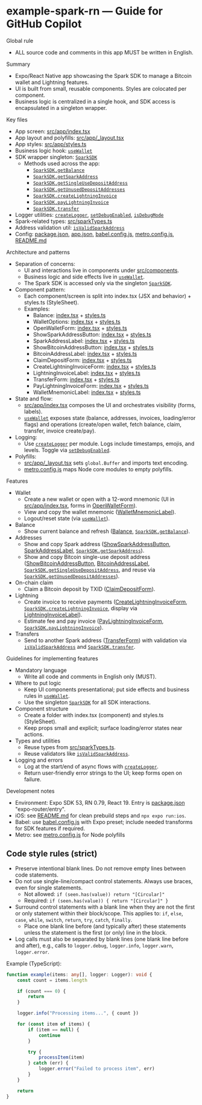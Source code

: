 # example-spark-rn — Guide for GitHub Copilot

Global rule
- ALL source code and comments in this app MUST be written in English.

Summary
- Expo/React Native app showcasing the Spark SDK to manage a Bitcoin wallet and Lightning features.
- UI is built from small, reusable components. Styles are colocated per component.
- Business logic is centralized in a single hook, and SDK access is encapsulated in a singleton wrapper.

Key files
- App screen: [src/app/index.tsx](src/app/index.tsx)
- App layout and polyfills: [src/app/_layout.tsx](src/app/_layout.tsx)
- App styles: [src/app/styles.ts](src/app/styles.ts)
- Business logic hook: [`useWallet`](src/hooks/useWallet.ts)
- SDK wrapper singleton: [`SparkSDK`](src/spark.ts)
  - Methods used across the app:
    - [`SparkSDK.getBalance`](src/spark.ts)
    - [`SparkSDK.getSparkAddress`](src/spark.ts)
    - [`SparkSDK.getSingleUseDepositAddress`](src/spark.ts)
    - [`SparkSDK.getUnusedDepositAddresses`](src/spark.ts)
    - [`SparkSDK.createLightningInvoice`](src/spark.ts)
    - [`SparkSDK.payLightningInvoice`](src/spark.ts)
    - [`SparkSDK.transfer`](src/spark.ts)
- Logger utilities: [`createLogger`](src/logger.ts), [`setDebugEnabled`](src/logger.ts), [`isDebugMode`](src/logger.ts)
- Spark-related types: [src/sparkTypes.ts](src/sparkTypes.ts)
- Address validation util: [`isValidSparkAddress`](src/utils/sparkAddressValidation.ts)
- Config: [package.json](package.json), [app.json](app.json), [babel.config.js](babel.config.js), [metro.config.js](metro.config.js), [README.md](README.md)

Architecture and patterns
- Separation of concerns:
  - UI and interactions live in components under [src/components](src/components).
  - Business logic and side effects live in [`useWallet`](src/hooks/useWallet.ts).
  - The Spark SDK is accessed only via the singleton [`SparkSDK`](src/spark.ts).
- Component pattern:
  - Each component/screen is split into index.tsx (JSX and behavior) + styles.ts (StyleSheet).
  - Examples:
    - Balance: [index.tsx](src/components/Balance/index.tsx) + [styles.ts](src/components/Balance/styles.ts)
    - WalletOptions: [index.tsx](src/components/WalletOptions/index.tsx) + [styles.ts](src/components/WalletOptions/styles.ts)
    - OpenWalletForm: [index.tsx](src/components/OpenWalletForm/index.tsx) + [styles.ts](src/components/OpenWalletForm/styles.ts)
    - ShowSparkAddressButton: [index.tsx](src/components/ShowSparkAddressButton/index.tsx) + [styles.ts](src/components/ShowSparkAddressButton/styles.ts)
    - SparkAddressLabel: [index.tsx](src/components/SparkAddressLabel/index.tsx) + [styles.ts](src/components/SparkAddressLabel/styles.ts)
    - ShowBitcoinAddressButton: [index.tsx](src/components/ShowBitcoinAddressButton/index.tsx) + [styles.ts](src/components/ShowBitcoinAddressButton/styles.ts)
    - BitcoinAddressLabel: [index.tsx](src/components/BitcoinAddressLabel/index.tsx) + [styles.ts](src/components/BitcoinAddressLabel/styles.ts)
    - ClaimDepositForm: [index.tsx](src/components/ClaimDepositForm/index.tsx) + [styles.ts](src/components/ClaimDepositForm/styles.ts)
    - CreateLightningInvoiceForm: [index.tsx](src/components/CreateLightningInvoiceForm/index.tsx) + [styles.ts](src/components/CreateLightningInvoiceForm/styles.ts)
    - LightningInvoiceLabel: [index.tsx](src/components/LightningInvoiceLabel/index.tsx) + [styles.ts](src/components/LightningInvoiceLabel/styles.ts)
    - TransferForm: [index.tsx](src/components/TransferForm/index.tsx) + [styles.ts](src/components/TransferForm/styles.ts)
    - PayLightningInvoiceForm: [index.tsx](src/components/PayLightningInvoiceForm/index.tsx) + [styles.ts](src/components/PayLightningInvoiceForm/styles.ts)
    - WalletMnemonicLabel: [index.tsx](src/components/WalletMnemonicLabel/index.tsx) + [styles.ts](src/components/WalletMnemonicLabel/styles.ts)
- State and flow:
  - [src/app/index.tsx](src/app/index.tsx) composes the UI and orchestrates visibility (forms, labels).
  - [`useWallet`](src/hooks/useWallet.ts) exposes state (balance, addresses, invoices, loading/error flags) and operations (create/open wallet, fetch balance, claim, transfer, invoice create/pay).
- Logging:
  - Use [`createLogger`](src/logger.ts) per module. Logs include timestamps, emojis, and levels. Toggle via [`setDebugEnabled`](src/logger.ts).
- Polyfills:
  - [src/app/_layout.tsx](src/app/_layout.tsx) sets `global.Buffer` and imports text encoding.
  - [metro.config.js](metro.config.js) maps Node core modules to empty polyfills.

Features
- Wallet
  - Create a new wallet or open with a 12-word mnemonic (UI in [src/app/index.tsx](src/app/index.tsx), forms in [OpenWalletForm](src/components/OpenWalletForm/index.tsx)).
  - View and copy the wallet mnemonic ([WalletMnemonicLabel](src/components/WalletMnemonicLabel/index.tsx)).
  - Logout/reset state (via [`useWallet`](src/hooks/useWallet.ts)).
- Balance
  - Show current balance and refresh ([Balance](src/components/Balance/index.tsx), [`SparkSDK.getBalance`](src/spark.ts)).
- Addresses
  - Show and copy Spark address ([ShowSparkAddressButton](src/components/ShowSparkAddressButton/index.tsx), [SparkAddressLabel](src/components/SparkAddressLabel/index.tsx), [`SparkSDK.getSparkAddress`](src/spark.ts)).
  - Show and copy Bitcoin single-use deposit address ([ShowBitcoinAddressButton](src/components/ShowBitcoinAddressButton/index.tsx), [BitcoinAddressLabel](src/components/BitcoinAddressLabel/index.tsx), [`SparkSDK.getSingleUseDepositAddress`](src/spark.ts), and reuse via [`SparkSDK.getUnusedDepositAddresses`](src/spark.ts)).
- On-chain claim
  - Claim a Bitcoin deposit by TXID ([ClaimDepositForm](src/components/ClaimDepositForm/index.tsx)).
- Lightning
  - Create invoice to receive payments ([CreateLightningInvoiceForm](src/components/CreateLightningInvoiceForm/index.tsx), [`SparkSDK.createLightningInvoice`](src/spark.ts), display via [LightningInvoiceLabel](src/components/LightningInvoiceLabel/index.tsx)).
  - Estimate fee and pay invoice ([PayLightningInvoiceForm](src/components/PayLightningInvoiceForm/index.tsx), [`SparkSDK.payLightningInvoice`](src/spark.ts)).
- Transfers
  - Send to another Spark address ([TransferForm](src/components/TransferForm/index.tsx)) with validation via [`isValidSparkAddress`](src/utils/sparkAddressValidation.ts) and [`SparkSDK.transfer`](src/spark.ts).

Guidelines for implementing features
- Mandatory language
  - Write all code and comments in English only (MUST).
- Where to put logic
  - Keep UI components presentational; put side effects and business rules in [`useWallet`](src/hooks/useWallet.ts).
  - Use the singleton [`SparkSDK`](src/spark.ts) for all SDK interactions.
- Component structure
  - Create a folder with index.tsx (component) and styles.ts (StyleSheet).
  - Keep props small and explicit; surface loading/error states near actions.
- Types and utilities
  - Reuse types from [src/sparkTypes.ts](src/sparkTypes.ts).
  - Reuse validators like [`isValidSparkAddress`](src/utils/sparkAddressValidation.ts).
- Logging and errors
  - Log at the start/end of async flows with [`createLogger`](src/logger.ts).
  - Return user-friendly error strings to the UI; keep forms open on failure.

Development notes
- Environment: Expo SDK 53, RN 0.79, React 19. Entry is [package.json](package.json) "expo-router/entry".
- iOS: see [README.md](README.md) for clean prebuild steps and `npx expo run:ios`.
- Babel: use [babel.config.js](babel.config.js) with Expo preset; include needed transforms for SDK features if required.
- Metro: see [metro.config.js](metro.config.js) for Node polyfills

## Code style rules (strict)

- Preserve intentional blank lines. Do not remove empty lines between code statements.
- Do not use single-line/compact control statements. Always use braces, even for single statements.
  - Not allowed: `if (seen.has(value)) return "[Circular]"`
  - Required: `if (seen.has(value)) { return "[Circular]" }`
- Surround control statements with a blank line when they are not the first or only statement within their block/scope. This applies to: `if`, `else`, `case`, `while`, `switch`, `return`, `try`, `catch`, `finally`.
  - Place one blank line before (and typically after) these statements unless the statement is the first (or only) line in the block.
- Log calls must also be separated by blank lines (one blank line before and after), e.g., calls to `logger.debug`, `logger.info`, `logger.warn`, `logger.error`.

Example (TypeScript):

```typescript
function example(items: any[], logger: Logger): void {
    const count = items.length

    if (count === 0) {
        return
    }

    logger.info("Processing items...", { count })

    for (const item of items) {
        if (item == null) {
            continue
        }

        try {
            processItem(item)
        } catch (err) {
            logger.error("Failed to process item", err)
        }
    }

    return
}
```

